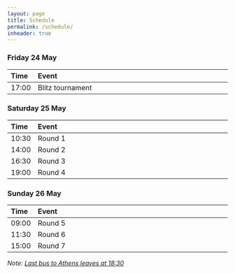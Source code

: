 ```yaml
---
layout: page
title: Schedule
permalink: /schedule/
inheader: true
---
```


<style>
table th:first-of-type {
    width: 10%;
}
</style>

### Friday 24 May

Time  | Event
:---- | :---------------
17:00 | Blitz tournament

### Saturday 25 May

Time  | Event
:---- | :---------------
10:30 | Round 1
14:00 | Round 2
16:30 | Round 3
19:00 | Round 4

### Sunday 26 May

Time  | Event
:---- | :---------------
09:00 | Round 5
11:30 | Round 6
15:00 | Round 7

_Note: [Last bus to Athens leaves at 18:30](/venue)_